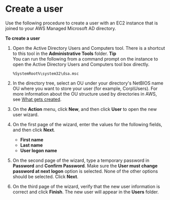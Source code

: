 # Create a user<a name="ms_ad_manage_users_groups_create_user"></a>

Use the following procedure to create a user with an EC2 instance that is joined to your AWS Managed Microsoft AD directory\.

**To create a user**

1. Open the Active Directory Users and Computers tool\. There is a shortcut to this tool in the **Administrative Tools** folder\.
**Tip**  
You can run the following from a command prompt on the instance to open the Active Directory Users and Computers tool box directly\.  

   ```
   %SystemRoot%\system32\dsa.msc
   ```

1. In the directory tree, select an OU under your directory's NetBIOS name OU where you want to store your user \(for example, Corp\\Users\)\. For more information about the OU structure used by directories in AWS, see [What gets created](ms_ad_getting_started_what_gets_created.md)\.

1. On the **Action** menu, click **New**, and then click **User** to open the new user wizard\.

1. On the first page of the wizard, enter the values for the following fields, and then click **Next**\.
   + **First name**
   + **Last name**
   + **User logon name**

1. On the second page of the wizard, type a temporary password in **Password** and **Confirm Password**\. Make sure the **User must change password at next logon** option is selected\. None of the other options should be selected\. Click **Next**\.

1. On the third page of the wizard, verify that the new user information is correct and click **Finish**\. The new user will appear in the **Users** folder\.